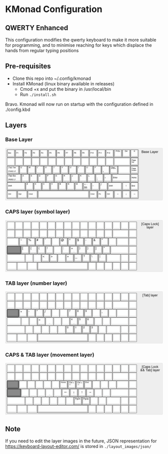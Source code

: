 # KMonad Configuration

## QWERTY Enhanced

This configuration modifies the qwerty keyboard to make it more suitable for programming, and to minimise reaching for keys which displace the hands from regular typing positions

## Pre-requisites

- Clone this repo into ~/.config/kmonad
- Install KMonad (linux binary available in releases)
  - Cmod +x and put the binary in /usr/local/bin
  - Run `./install.sh`

Bravo. Kmonad will now run on startup with the configuration defined in ./config.kbd

## Layers

### Base Layer

![](./layout_images/base_layer.jpg)

### CAPS layer (symbol layer)

![](./layout_images/caps_layer.jpg)

### TAB layer (number layer)

![](./layout_images/tab_layer.jpg)

### CAPS & TAB layer (movement layer)

![](./layout_images/caps_and_tab_layer.jpg)

## Note

If you need to edit the layer images in the future, JSON representation for https://keyboard-layout-editor.com/ is stored in `./layout_images/json/`
